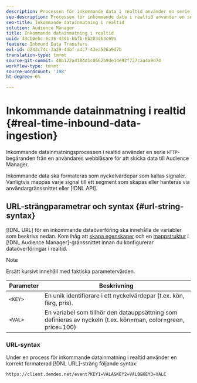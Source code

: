 ```yaml
---
description: Processen för inkommande data i realtid använder en serie HTTP-begäranden från en användares webbläsare för att skicka data till Audience Manager.
seo-description: Processen för inkommande data i realtid använder en serie HTTP-begäranden från en användares webbläsare för att skicka data till Audience Manager.
seo-title: Inkommande datainmatning i realtid
solution: Audience Manager
title: Inkommande datainmatning i realtid
uuid: 43cb0ebc-6c36-4391-bbfb-6b203d63c69a
feature: Inbound Data Transfers
exl-id: d243c74c-3a29-4dbf-a4c7-43ea526a9d7b
translation-type: tm+mt
source-git-commit: 48b122a4184d1c0662b9de14e92f727caa4a9d74
workflow-type: tm+mt
source-wordcount: '198'
ht-degree: 6%

---
```


# Inkommande datainmatning i realtid {#real-time-inbound-data-ingestion}

Inkommande datainmatningsprocessen i realtid använder en serie `HTTP`-begäranden från en användares webbläsare för att skicka data till Audience Manager.

<!-- c_rt_inbound_real_time.xml -->

Inkommande data ska formateras som nyckelvärdepar som kallas signaler. Vanligtvis mappas varje signal till ett segment som skapas eller hanteras via användargränssnittet eller [!DNL API].

## URL-strängparametrar och syntax {#url-string-syntax}

[!DNL URL] för en inkommande dataöverföring ska innehålla de variabler som beskrivs nedan. Kom ihåg att [skapa egenskaper](../../../features/traits/create-onboarded-rule-based-traits.md) och en [mappstruktur](../../../features/traits/trait-storage.md#create-trait-storage-folder) i [!DNL Audience Manager]-gränssnittet innan du konfigurerar dataöverföringar i realtid.

>[!NOTE]
>
>Ersätt kursivt innehåll med faktiska parametervärden.

| Parameter | Beskrivning |
|---|---|
| `<KEY>` | En unik identifierare i ett nyckelvärdepar (t.ex. kön, färg, pris). |
| `<VAL>` | En variabel som tillhör den datauppsättning som definieras av nyckeln (t.ex. kön=man, color=green, price=100) |

### URL-syntax

Under en process för inkommande datainmatning i realtid använder en korrekt formaterad [!DNL URL]-sträng följande syntax:

```
https://client.demdex.net/event?KEY1=VALA&KEY2=VALB&KEY3=VALC
```
